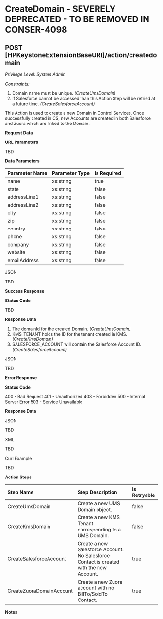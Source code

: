 # CreateDomain - SEVERELY DEPRECATED - TO BE REMOVED IN CONSER-4098
## POST [HPKeystoneExtensionBaseURI]/action/createdomain
*Privilege Level: System Admin*  
 
*Constraints:*  

1.  Domain name must be unique. _(CreateUmsDomain)_
2.  If Salesforce cannot be accessed than this Action Step will be retried at a future time. _(CreateSalesforceAccount)_

This Action is used to create a new Domain in Control Services. Once successfully created in CS, new Accounts are created in both Salesforce and Zuora which are linked to the Domain.

**Request Data**  

**URL Parameters**

TBD

**Data Parameters**

|Parameter Name|Parameter Type|Is Required|
|:-|:-|:-|
|name|xs:string|true|
|state|xs:string|false|
|addressLine1|xs:string|false|
|addressLine2|xs:string|false|
|city|xs:string|false|
|zip|xs:string|false|
|country|xs:string|false|
|phone|xs:string|false|
|company|xs:string|false|
|website|xs:string|false|
|emailAddress|xs:string|false|

JSON

TBD

**Success Response**

**Status Code**

TBD

**Response Data**

1.  The domainId for the created Domain. _(CreateUmsDomain)_
2.  KMS_TENANT holds the ID for the tenant created in KMS. _(CreateKmsDomain)_
3.  SALESFORCE_ACCOUNT will contain the Salesforce Account ID. _(CreateSalesforceAccount)_

JSON

TBD

**Error Response**

**Status Code**

400 - Bad Request
401 - Unauthorized
403 - Forbidden
500 - Internal Server Error
503 - Service Unavailable

**Response Data**

JSON

TBD  

XML

TBD  

Curl Example

TBD 

**Action Steps**

|Step Name|Step Description|Is Retryable|
|:-|:-|:-|
|CreateUmsDomain|Create a new UMS Domain object.|false|
|CreateKmsDomain|Create a new KMS Tenant corresponding to a UMS Domain.|false|
|CreateSalesforceAccount|Create a new Salesforce Account. No Salesforce Contact is created with the new Account.|true|
|CreateZuoraDomainAccount|Create a new Zuora account with no BillTo/SoldTo Contact.|true|


**Notes**
